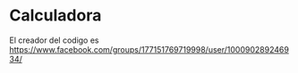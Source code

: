 # Calculadora
El creador del codigo es https://www.facebook.com/groups/177151769719998/user/100090289246934/
